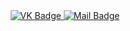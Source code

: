 <div id = "badges" align = "center">
  <a href = "https://vk.com/kikaevfedor">
    <img src = "https://img.shields.io/badge/VK-blue?style=for-the-badge&logo=VK&logoColor=white" alt="VK Badge"/>
  </a>
  
  <a href = " https://mail.google.com/mail/u/0/#inbox">
    <img src = "https://ing.shields.io/badge/EMAIL-red?style=for-the-badge&logo=Gmail&logoColor=white" alt="Mail Badge"/>
  </a>
</div>
